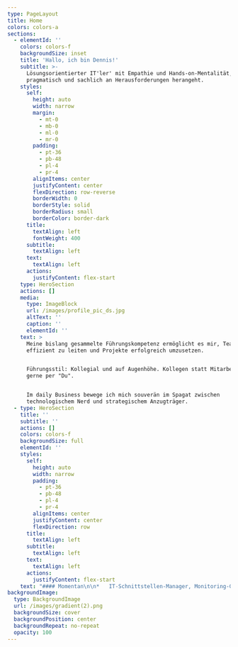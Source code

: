 ```yaml
---
type: PageLayout
title: Home
colors: colors-a
sections:
  - elementId: ''
    colors: colors-f
    backgroundSize: inset
    title: 'Hallo, ich bin Dennis!'
    subtitle: >-
      Lösungsorientierter IT'ler' mit Empathie und Hands-on-Mentalität, der
      pragmatisch und sachlich an Herausforderungen herangeht.
    styles:
      self:
        height: auto
        width: narrow
        margin:
          - mt-0
          - mb-0
          - ml-0
          - mr-0
        padding:
          - pt-36
          - pb-48
          - pl-4
          - pr-4
        alignItems: center
        justifyContent: center
        flexDirection: row-reverse
        borderWidth: 0
        borderStyle: solid
        borderRadius: small
        borderColor: border-dark
      title:
        textAlign: left
        fontWeight: 400
      subtitle:
        textAlign: left
      text:
        textAlign: left
      actions:
        justifyContent: flex-start
    type: HeroSection
    actions: []
    media:
      type: ImageBlock
      url: /images/profile_pic_ds.jpg
      altText: ''
      caption: ''
      elementId: ''
    text: >
      Meine bislang gesammelte Führungskompetenz ermöglicht es mir, Teams
      effizient zu leiten und Projekte erfolgreich umzusetzen.


      Führungsstil: Kollegial und auf Augenhöhe. Kollegen statt Mitarbeiter &
      gerne per "Du".


      Im daily Business bewege ich mich souverän im Spagat zwischen
      technologischem Nerd und strategischem Anzugträger.
  - type: HeroSection
    title: ''
    subtitle: ''
    actions: []
    colors: colors-f
    backgroundSize: full
    elementId: ''
    styles:
      self:
        height: auto
        width: narrow
        padding:
          - pt-36
          - pb-48
          - pl-4
          - pr-4
        alignItems: center
        justifyContent: center
        flexDirection: row
      title:
        textAlign: left
      subtitle:
        textAlign: left
      text:
        textAlign: left
      actions:
        justifyContent: flex-start
    text: "#### Momentan\n\n*   IT-Schnittstellen-Manager, Monitoring-Guy und Sysadmin\n\n#### Privat\n\n*   Vater von zwei erwachsenen Töchtern und Hundedame \"Mila\"\n*   Verheiratet\n\n#### Kontakt\n\n| E-Mail:   | <dennis.suhl@gmx.de>                                                              |\n| :-------- | :-------------------------------------------------------------------------------- |\n| Telefon:  | bei Bedarf                                                                        |\n| LinkedIn: | [linkedin.com/in/dennis-suhl](https://www.linkedin.com/in/dennis-suhl-4ba65617b/) |\n| GitHub:   | [github.com/bad13](https://github.com/bad13)                                      |\n\n\_\n\n## Bisherige berufliche Laufbahn\n\n***\n\n**Standortleitung IT** | Paracelsus Kliniken Deutschland GmbH und Co. KGaA, Henstedt-Ulzburg | 2023 bis heute\n\n**Technische Leiter und Leiter IT** | Paracelsus Kliniken Deutschland GmbH und Co. KGaA, Henstedt-Ulzburg | 2017-2023\n\n**IT-Leiter** | Paracelsus Kliniken Henstedt-Ulzburg, Henstedt-Ulzburg | 2015-2017\n\n**IT-Systemadministrator** | Paracelsus Kliniken Henstedt-Ulzburg, Henstedt-Ulzburg | 2015-2016\n\n**IT-Systemadministrator** | Interschalt Maritime Systems AG, Schenefeld | 2010-2014\n\n**Soldat** | Bundeswehr, Deutschland | 2001-2009\n\n\_\n\n## Ausbildung & Studium\n\n***\n\n#### BA Digital Business\n\nIU, Fernstudium | Abschlussdatum: vsl. Ende 2025\n\n#### Fachinformatiker Systemintegration (IHK)\n\nAusbildung nach Abschluss der militärischen Laufbahn, 2010\n\n#### Bürokaufmann (IHK)\n\nAusbildung als Teil der militärischen Laufbahn der Unteroffiziere, 2005\n\n\_\n\n## Fähigkeiten\n\n***\n\n*   **Werkzeuge & Technologien**: Docker, ms365, Kanban, checkmk, office, git, windows server, linux server (ubuntu), MS-Planner für Projekte, Project-Canvas\n\n*   **Soziale Fähigkeiten**: Kommunikation, Teamarbeit, Problemlösungsorientierung, Empathie, Mitarbeiterführung und Abteilungsleitung\n\n\_\n\n## Persönlichkeit nach DISG\n\n***\n\n| Typ          | Kurz | %    |\n| :----------- | :--- | :--- |\n| Dominant     | D    | 28 % |\n| Initiativ    | I    | 28 % |\n| Stetig       | S    | 24 % |\n| Gewissenhaft | G    | 20 % |\n\n###### Quelle: <https://www.disg-schnelltest.de/> (16.07.2024)\_\n\n\_\n\n## Zertifikate\n\n***\n\n**Basis Führen**, [Trainingsakademie Pehrs](https://www.trainingsakademie-pehrs.de/) | Feb-Sep 2017\n\n\_\n\n## Sprachen\n\n***\n\n*   Deutsch (Fließend)\n*   Englisch (Verstehen (je nach Akzent / Geschwindigkeit)  und lesen gut, frei sprechen seit der Schulzeit nicht mehr und in der bisherigen beruflichen Laufbahn selten bis gar nicht erforderlich. Status: Eingerostet))\n\n"
backgroundImage:
  type: BackgroundImage
  url: /images/gradient(2).png
  backgroundSize: cover
  backgroundPosition: center
  backgroundRepeat: no-repeat
  opacity: 100
---
```

